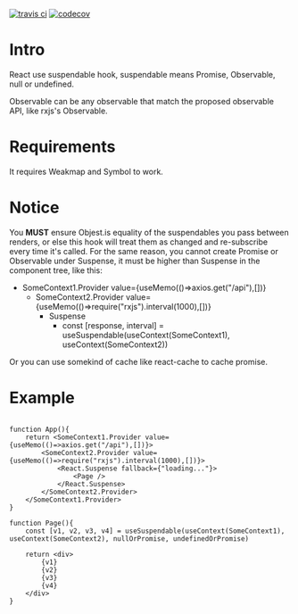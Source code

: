 [![travis ci](https://travis-ci.com/buhichan/use-suspendable.svg?branch=master)](https://travis-ci.com/buhichan/use-suspendable)
[![codecov](https://codecov.io/gh/buhichan/use-suspendable/branch/master/graph/badge.svg)](https://codecov.io/gh/buhichan/use-suspendable)

# Intro

React use suspendable hook, suspendable means Promise, Observable, null or undefined.

Observable can be any observable that match the proposed observable API, like rxjs's Observable.

# Requirements

It requires Weakmap and Symbol to work.

# Notice

You **MUST** ensure Objest.is equality of the suspendables you pass between renders, or else this hook will treat them as changed and re-subscribe every time it's called.
For the same reason, you cannot create Promise or Observable under Suspense, it must be higher than Suspense in the component tree, like this:

- SomeContext1.Provider value={useMemo(()=>axios.get("/api"),[])}
    - SomeContext2.Provider value={useMemo(()=>require("rxjs").interval(1000),[])}
        - Suspense
            - const [response, interval] = useSuspendable(useContext(SomeContext1), useContext(SomeContext2))

Or you can use somekind of cache like react-cache to cache promise.

# Example

```tsx

function App(){
    return <SomeContext1.Provider value={useMemo(()=>axios.get("/api"),[])}>
        <SomeContext2.Provider value={useMemo(()=>require("rxjs").interval(1000),[])}>
            <React.Suspense fallback={"loading..."}>
                <Page />
            </React.Suspense>
        </SomeContext2.Provider>
    </SomeContext1.Provider>
}

function Page(){
    const [v1, v2, v3, v4] = useSuspendable(useContext(SomeContext1), useContext(SomeContext2), nullOrPromise, undefinedOrPromise)

    return <div>
        {v1}
        {v2}
        {v3}
        {v4}
    </div>
}
```